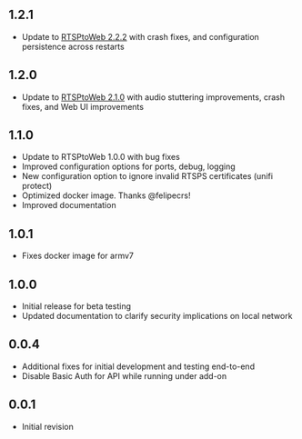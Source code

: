 <!-- https://developers.home-assistant.io/docs/add-ons/presentation#keeping-a-changelog -->

## 1.2.1

- Update to [RTSPtoWeb 2.2.2](https://github.com/deepch/RTSPtoWeb/releases/tag/v2.2.2) with crash fixes, and configuration persistence across restarts

## 1.2.0

- Update to [RTSPtoWeb 2.1.0](https://github.com/deepch/RTSPtoWeb/releases/tag/v2.1.0) with audio stuttering improvements, crash fixes, and Web UI improvements

## 1.1.0

- Update to RTSPtoWeb 1.0.0 with bug fixes
- Improved configuration options for ports, debug, logging
- New configuration option to ignore invalid RTSPS certificates (unifi protect)
- Optimized docker image. Thanks @felipecrs!
- Improved documentation

## 1.0.1

- Fixes docker image for armv7

## 1.0.0

- Initial release for beta testing
- Updated documentation to clarify security implications on local network

## 0.0.4

- Additional fixes for initial development and testing end-to-end
- Disable Basic Auth for API while running under add-on

## 0.0.1

- Initial revision

